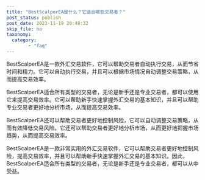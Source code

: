 ```yaml
---
title: "BestScalperEA是什么？它适合哪些交易者？"
post_status: publish
post_date: 2023-11-19 20:48:32
skip_file: no
taxonomy:
  category:
        - "faq"
---
```


BestScalperEA是一款外汇交易软件，它可以帮助交易者自动执行交易，从而节省时间和精力。它可以自动执行交易，并且可以根据市场情况自动调整交易策略，从而提高交易效率。

BestScalperEA适合所有类型的交易者，无论是新手还是专业交易者，都可以使用它来提高交易效率。它可以帮助新手快速掌握外汇交易的基本知识，并且可以帮助专业交易者更好地分析市场，从而提高交易效率。

BestScalperEA还可以帮助交易者更好地控制风险，它可以自动调整交易策略，从而有效降低交易风险。它还可以帮助交易者更好地分析市场，从而更好地把握市场趋势，从而提高交易效率。

BestScalperEA是一款非常实用的外汇交易软件，它可以帮助交易者更好地控制风险，提高交易效率，并且可以帮助新手快速掌握外汇交易的基本知识。因此，BestScalperEA适合所有类型的交易者，无论是新手还是专业交易者，都可以从中受益。
